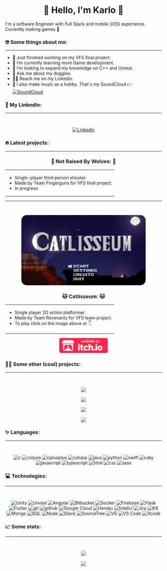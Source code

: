 <h1 align="center">🌚 Hello, I'm Karlo 🌝</h1>

I'm a software Engineer with Full Stack and mobile (iOS) experience. <br> Currently making games 👾

### 🤓 Some things about me:
---

- 🦾 Just finished working on my VFS final project.
- 🌱 I’m currently learning more Game development.
- 🔮 I’m looking to expand my knowledge on C++ and Unreal.
- 🐶 Ask me about my doggies.
- 🐱‍👓 Reach me on my Linkedin.
- 🎹 I also make music as a hobby. That's my SoundCloud 👉 <a target="_blank" href="https://soundcloud.com/dr-kalavera">
  <img align="center" alt="SoundCloud" width="22px"
    src="https://cdn-icons-png.flaticon.com/512/145/145809.png" />
</a>

### 🤵 My LinkedIn:
---

<br>
<p align="center">
  <a target="_blank" href="https://www.linkedin.com/in/jose-karlo-hurtado-corona-078850bb">
    <img alt="LinkedIn" width="48px"
      src="https://img.icons8.com/external-justicon-lineal-color-justicon/64/000000/external-linkedin-social-media-justicon-lineal-color-justicon.png" />
  </a>
</p>

### 🔥 Latest projects:
---
<!-- 
<br>
<p align="center">
  <a target="_blank" href="https://drkalavera.itch.io/catlisseum">
    <img alt="Catlisseum" width="400px"
      src="assets/CatlisseumTitle.png" />
  </a>
</p>
-->
<h3 align="center"> 🐺 Not Raised By Wolves: 🐺 </h3>
<p  align="center">
  <table align="center" border="0px">
    <tr>
      <td>    
        <ul>
          <li>Single-player third person shooter.</li>
          <li>Made by Team Fingerguns for VFS final project.</li>
          <li>In progress</li>
        </ul>  
      </td>
    </tr>
  </table>
</p>
<!-- 
<p align="center">
  <a target="_blank" href="https://drkalavera.itch.io/catlisseum">
    <img alt="Itch.io" height="48px"
      src="assets/badge-color.svg" />
  </a>
</p>
-->

---

<br>
<p align="center">
  <a target="_blank" href="https://drkalavera.itch.io/catlisseum">
    <img alt="Catlisseum" width="400px"
      src="assets/CatlisseumTitle.png" />
  </a>
</p>

<h3 align="center"> 🐱 Catlisseum: 🐱  </h3>
<p  align="center">
  <table align="center" border="0px">
    <tr>
      <td>    
        <ul>
          <li>Single player 2D action platformer.</li>
          <li>Made by Team Revenants for VFS team project.</li>
          <li>To play click on the image above or 👇</li>
        </ul>  
      </td>
    </tr>
  </table>
</p>
<p align="center">
  <a target="_blank" href="https://drkalavera.itch.io/catlisseum">
    <img alt="Itch.io" height="48px"
      src="assets/badge-color.svg" />
  </a>
</p>

### 🐱‍💻 Some other (cool) projects:
---

<br>

<p align="center">
  <a href="https://github.com/karloconk/luckyCookie">
    <img align="center"
      src="https://github-readme-stats.vercel.app/api/pin/?username=karloconk&repo=luckyCookie&theme=buefy " />
  </a>
</p>

<p align="center">
  <a href="https://github.com/karloconk/Tora">
    <img align="center"
      src="https://github-readme-stats.vercel.app/api/pin/?username=karloconk&repo=Tora&theme=buefy " />
  </a>
</p>

<p align="center">
  <a href="https://github.com/karloconk/werewolves_and_wanderers">
    <img align="center"
      src="https://github-readme-stats.vercel.app/api/pin/?username=karloconk&repo=werewolves_and_wanderers&theme=buefy " />
  </a>
</p>

<p align="center">
  <a href="https://github.com/karloconk/Angry-Key">
    <img align="center"
      src="https://github-readme-stats.vercel.app/api/pin/?username=karloconk&repo=Angry-Key&theme=buefy " />
  </a>
</p>

### ✨ Languages:
---
<br>
<p align="center">
  <img alt="c" width="24px" src="https://cdn.jsdelivr.net/gh/devicons/devicon/icons/c/c-original.svg" />
  <img alt="clojure" width="24px"
    src="https://cdn.jsdelivr.net/gh/devicons/devicon/icons/clojure/clojure-original.svg" />
  <img alt="cplusplus" width="24px"
    src="https://cdn.jsdelivr.net/gh/devicons/devicon/icons/cplusplus/cplusplus-original.svg" />
  <img alt="csharp" width="24px" src="https://cdn.jsdelivr.net/gh/devicons/devicon/icons/csharp/csharp-original.svg" />
  <img alt="java" width="24px"
    src="https://cdn.jsdelivr.net/gh/devicons/devicon/icons/java/java-original-wordmark.svg" />
  <img alt="python" width="24px"
    src="https://cdn.jsdelivr.net/gh/devicons/devicon/icons/python/python-original-wordmark.svg" />
  <img alt="swift" width="24px" src="https://cdn.jsdelivr.net/gh/devicons/devicon/icons/swift/swift-original.svg" />
  <img alt="ruby" width="24px" src="https://cdn.jsdelivr.net/gh/devicons/devicon/icons/ruby/ruby-plain.svg" />
  <img alt="javascript" width="24px"
    src="https://cdn.jsdelivr.net/gh/devicons/devicon/icons/javascript/javascript-original.svg" />
  <img alt="typescript" width="24px"
    src="https://cdn.jsdelivr.net/gh/devicons/devicon/icons/typescript/typescript-original.svg" />
  <img alt="html" width="24px" src="https://cdn.jsdelivr.net/gh/devicons/devicon/icons/html5/html5-original.svg" />
  <img alt="css" width="24px" src="https://cdn.jsdelivr.net/gh/devicons/devicon/icons/css3/css3-plain.svg" />
  <img alt="sass" width="24px" src="https://cdn.jsdelivr.net/gh/devicons/devicon/icons/sass/sass-original.svg" />

</p>

### 💻 Technologies:
---
<br>
<p align="center">

  <img alt="Unity" width="24px" src="https://cdn.jsdelivr.net/gh/devicons/devicon/icons/unity/unity-original.svg" />
  <img alt="Unreal" width="24px" src="https://img.icons8.com/ios-filled/50/000000/unreal-engine.png" />
  <img alt="Angular" width="24px"
    src="https://cdn.jsdelivr.net/gh/devicons/devicon/icons/angularjs/angularjs-original.svg" />
  <img alt="Bitbucket" width="24px"
    src="https://cdn.jsdelivr.net/gh/devicons/devicon/icons/bitbucket/bitbucket-original-wordmark.svg" />
  <img alt="Docker" width="24px"
    src="https://cdn.jsdelivr.net/gh/devicons/devicon/icons/docker/docker-original-wordmark.svg" />
  <img alt="Firebase" width="24px"
    src="https://cdn.jsdelivr.net/gh/devicons/devicon/icons/firebase/firebase-plain-wordmark.svg" />
  <img alt="Flask" width="24px" src="https://cdn.jsdelivr.net/gh/devicons/devicon/icons/flask/flask-original.svg" />
  <img alt="Flutter" width="24px"
    src="https://cdn.jsdelivr.net/gh/devicons/devicon/icons/flutter/flutter-original.svg" />
  <img alt="git" width="24px" src="https://cdn.jsdelivr.net/gh/devicons/devicon/icons/git/git-plain-wordmark.svg" />
  <img alt="github" width="24px"
    src="https://cdn.jsdelivr.net/gh/devicons/devicon/icons/github/github-original-wordmark.svg" />
  <img alt="Google Cloud" width="24px"
    src="https://cdn.jsdelivr.net/gh/devicons/devicon/icons/googlecloud/googlecloud-original-wordmark.svg" />
  <img alt="Heroku" width="24px"
    src="https://cdn.jsdelivr.net/gh/devicons/devicon/icons/heroku/heroku-original-wordmark.svg" />
  <img alt="IntelliJ" width="24px"
    src="https://cdn.jsdelivr.net/gh/devicons/devicon/icons/intellij/intellij-original-wordmark.svg" />
  <img alt="Jira" width="24px"
    src="https://cdn.jsdelivr.net/gh/devicons/devicon/icons/jira/jira-original-wordmark.svg" />
  <img alt="K8" width="24px"
    src="https://cdn.jsdelivr.net/gh/devicons/devicon/icons/kubernetes/kubernetes-plain-wordmark.svg" />
  <img alt="Mongo" width="24px"
    src="https://cdn.jsdelivr.net/gh/devicons/devicon/icons/mongodb/mongodb-original-wordmark.svg" />
  <img alt="SQL" width="24px"
    src="https://cdn.jsdelivr.net/gh/devicons/devicon/icons/mysql/mysql-original-wordmark.svg" />
  <img alt="Node" width="24px"
    src="https://cdn.jsdelivr.net/gh/devicons/devicon/icons/nodejs/nodejs-original-wordmark.svg" />
  <img alt="Slack" width="24px" src="https://cdn.jsdelivr.net/gh/devicons/devicon/icons/slack/slack-original.svg" />
  <img alt="SourceTree" width="24px"
    src="https://cdn.jsdelivr.net/gh/devicons/devicon/icons/sourcetree/sourcetree-original.svg" />
  <img alt="VS" width="24px"
    src="https://cdn.jsdelivr.net/gh/devicons/devicon/icons/visualstudio/visualstudio-plain.svg" />
  <img alt="VS Code" width="24px" src="https://cdn.jsdelivr.net/gh/devicons/devicon/icons/vscode/vscode-original.svg" />
  <img alt="Xcode" width="24px"
    src="https://developer.apple.com/design/human-interface-guidelines/macos/images/app-icon-realistic-materials.png" />
</p>

### 📈 Some stats:
---
<br>
<p align="center">
  <img width="400px"
    src="https://github-readme-stats.vercel.app/api/top-langs/?username=karloconk&layout=compact&theme=buefy " />
</p>
<p align="center">
  <img width="400px"
    src="https://github-readme-stats.vercel.app/api?username=karloconk&theme=buefy &show_icons=true" />
</p>
